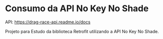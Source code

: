 # Consumo da API No Key No Shade
API: https://drag-race-api.readme.io/docs

Projeto para Estudo da biblioteca Retrofit utilizando a API No Key No Shade.
